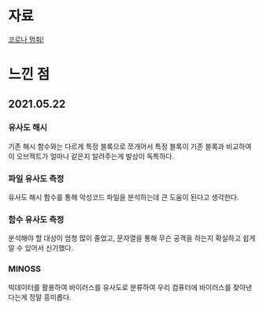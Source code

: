 # 자료
[코로나 멈춰!](../main)

# 느낀 점
## 2021.05.22
### 유사도 해시

기존 해시 함수와는 다르게 특정 블록으로 쪼개어서 특정 블록이 기존 블록과 비교하여
이 오브젝트가 얼마나 같은지 알려주는게 발상이 독특하다.

### 파일 유사도 측정
유사도 해시 함수를 통해 악성코드 파일을 분석하는데 큰 도움이 된다고 생각한다.

### 함수 유사도 측정
분석해야 할 대상이 엄청 많이 줄었고, 문자열을 통해 무슨 공격을 하는지
확실하고 쉽게 알 수 있어서 신기했다.

### MINOSS
빅데이터를 활용하여 바이러스를 유사도로 분류하여 우리 컴퓨터에 바이러스를
찾아낸다는게 정말 흥미롭다.
